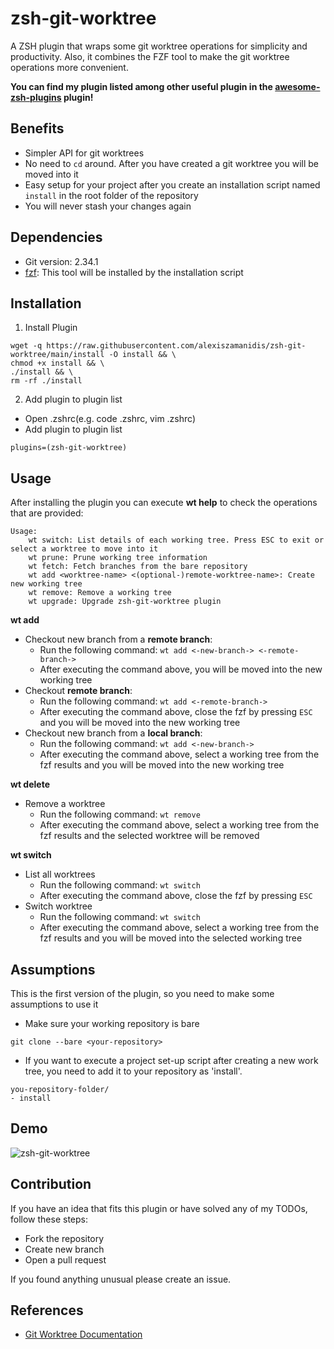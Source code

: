 # zsh-git-worktree

A ZSH plugin that wraps some git worktree operations for simplicity and productivity. Also, it combines the FZF tool to make the git worktree operations more convenient.

**You can find my plugin listed among other useful plugin in the [awesome-zsh-plugins](https://github.com/unixorn/awesome-zsh-plugins) plugin!**

## Benefits

-   Simpler API for git worktrees
-   No need to `cd` around. After you have created a git worktree you will be moved into it
-   Easy setup for your project after you create an installation script named `install` in the root folder of the repository
-   You will never stash your changes again

## Dependencies

-   Git version: 2.34.1
-   [fzf](https://github.com/junegunn/fzf): This tool will be installed by the installation script

## Installation

1. Install Plugin

```
wget -q https://raw.githubusercontent.com/alexiszamanidis/zsh-git-worktree/main/install -O install && \
chmod +x install && \
./install && \
rm -rf ./install
```

2.  Add plugin to plugin list

-   Open .zshrc(e.g. code .zshrc, vim .zshrc)
-   Add plugin to plugin list

```
plugins=(zsh-git-worktree)
```

## Usage

After installing the plugin you can execute **wt help** to check the operations that are provided:

```
Usage:
    wt switch: List details of each working tree. Press ESC to exit or select a worktree to move into it
    wt prune: Prune working tree information
    wt fetch: Fetch branches from the bare repository
    wt add <worktree-name> <(optional-)remote-worktree-name>: Create new working tree
    wt remove: Remove a working tree
    wt upgrade: Upgrade zsh-git-worktree plugin
```

**wt add**

-   Checkout new branch from a **remote branch**:
    -   Run the following command: `wt add <-new-branch-> <-remote-branch->`
    -   After executing the command above, you will be moved into the new working tree
-   Checkout **remote branch**:
    -   Run the following command: `wt add <-remote-branch->`
    -   After executing the command above, close the fzf by pressing `ESC` and you will be moved into the new working tree
-   Checkout new branch from a **local branch**:
    -   Run the following command: `wt add <-new-branch->`
    -   After executing the command above, select a working tree from the fzf results and you will be moved into the new working tree

**wt delete**

-   Remove a worktree
    -   Run the following command: `wt remove`
    -   After executing the command above, select a working tree from the fzf results and the selected worktree will be removed

**wt switch**

-   List all worktrees
    -   Run the following command: `wt switch`
    -   After executing the command above, close the fzf by pressing `ESC`
-   Switch worktree
    -   Run the following command: `wt switch`
    -   After executing the command above, select a working tree from the fzf results and you will be moved into the selected working tree

## Assumptions

This is the first version of the plugin, so you need to make some assumptions to use it

-   Make sure your working repository is bare

```
git clone --bare <your-repository>
```

-   If you want to execute a project set-up script after creating a new work tree, you need to add it to your repository as 'install'.

```
you-repository-folder/
- install
```

## Demo

![zsh-git-worktree](https://user-images.githubusercontent.com/48658768/147582012-636af175-f296-44c7-b412-8e55117b7931.gif)

## Contribution

If you have an idea that fits this plugin or have solved any of my TODOs, follow these steps:

-   Fork the repository
-   Create new branch
-   Open a pull request

If you found anything unusual please create an issue.

## References

-   [Git Worktree Documentation](https://git-scm.com/docs/git-worktree)
